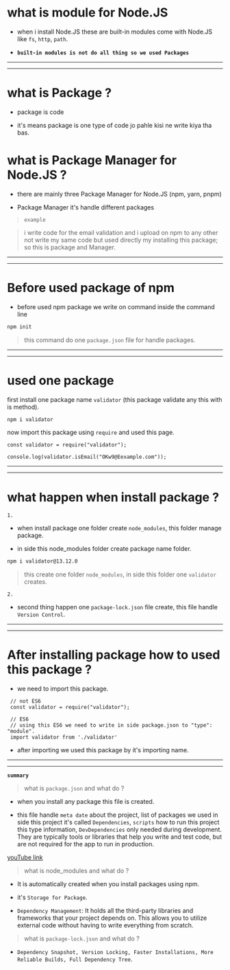 # what is module for Node.JS

- when i install Node.JS these are built-in modules come with Node.JS like `fs`, `http`, `path`.

- **`built-in modules is not do all thing so we used Packages`**

---

---

# what is Package ?

- package is code

- it's means package is one type of code jo pahle kisi ne write kiya tha bas.

# what is Package Manager for Node.JS ?

- there are mainly three Package Manager for Node.JS (npm, yarn, pnpm)

- Package Manager it's handle different packages

> `example`

> i write code for the email validation and i upload on npm to any other not write my same code but used directly my installing this package; so this is package and Manager.

---

---

# Before used package of npm

- before used npm package we write on command inside the command line

```cmd
npm init
```

> this command do one `package.json` file for handle packages.

---

---

# used one package

first install one package name `validator` (this package validate any this with is method).

```cmd
npm i validator
```

now import this package using `require` and used this page.

```JS
const validator = require("validator");

console.log(validator.isEmail("OKw9@Eexample.com"));
```

---

---

# what happen when install package ?

`1.`

- when install package one folder create `node_modules`, this folder manage package.

- in side this node_modules folder create package name folder.

```cmd
npm i validator@13.12.0
```

> this create one folder `node_modules`, in side this folder one `validator` creates.

`2.`

- second thing happen one `package-lock.json` file create, this file handle `Version Control`.

---

---

# After installing package how to used this package ?

- we need to import this package.

```JS
 // not ES6
 const validator = require("validator");

 // ES6
 // using this ES6 we need to write in side package.json to "type": "module".
 import validator from './validator'
```

- after importing we used this package by it's importing name.

---

---

**`summary`**

> what is `package.json` and what do ?

- when you install any package this file is created.

- this file handle `meta date` about the project, list of packages we used in side this project it's called `Dependencies`, `scripts` how to run this project this type information, `DevDependencies` only needed during development. They are typically tools or libraries that help you write and test code, but are not required for the app to run in production.

[youTube link](https://www.youtube.com/watch?v=jHDhaSSKmB0)

> what is node_modules and what do ?

- It is automatically created when you install packages using npm.

- it's `Storage for Package`.

- `Dependency Management`: It holds all the third-party libraries and frameworks that your project depends on. This allows you to utilize external code without having to write everything from scratch.

> what is `package-lock.json` and what do ?

- `Dependency Snapshot, Version Locking, Faster Installations, More Reliable Builds, Full Dependency Tree`.
